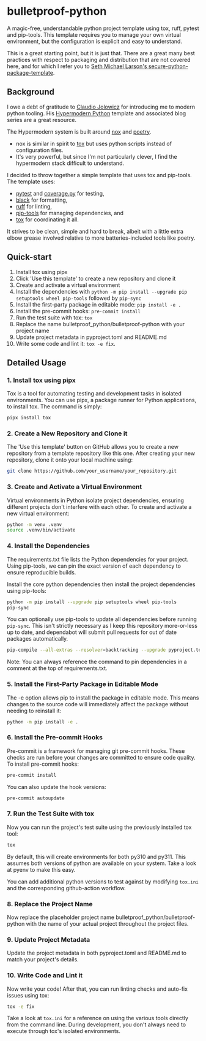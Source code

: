 # bulletproof-python

A magic-free, understandable python project template using tox, ruff, pytest and
pip-tools. This template requires you to manage your own virtual environment,
but the configuration is explicit and easy to understand.

This is a great starting point, but it is just that. There are a great many best
practices with respect to packaging and distribution that are not covered here,
and for which I refer you to
[Seth Michael Larson's secure-python-package-template](https://github.com/sethmlarson/secure-python-package-template).

## Background

I owe a debt of gratitude to [Claudio Jolowicz](https://github.com/cjolowicz/)
for introducing me to modern python tooling. His
[Hypermodern Python](https://github.com/cjolowicz/cookiecutter-hypermodern-python)
template and associated blog series are a great resource.

The Hypermodern system is built around [nox](https://nox.thea.codes/en/stable/)
and [poetry](https://python-poetry.org).

- nox is similar in spirit to [tox](https://tox.wiki/en/latest/) but uses python
  scripts instead of configuration files.
- It's very powerful, but since I'm not particularly clever, I find the
  hypermodern stack difficult to understand.

I decided to throw together a simple template that uses tox and pip-tools. The
template uses:

- [pytest](https://docs.pytest.org/en/7.2.x/) and
  [coverage.py](https://coverage.readthedocs.io/en/latest/) for testing,
- [black](https://black.readthedocs.io/en/stable/) for formatting,
- [ruff](https://github.com/charliermarsh/ruff) for linting,
- [pip-tools](https://github.com/jazzband/pip-tools) for managing dependencies,
  and
- [tox](https://tox.wiki/en/latest/) for coordinating it all.

It strives to be clean, simple and hard to break, albeit with a little extra
elbow grease involved relative to more batteries-included tools like poetry.

## Quick-start

1. Install tox using pipx
1. Click 'Use this template' to create a new repository and clone it
1. Create and activate a virtual environment
1. Install the dependencies with
   `python -m pip install --upgrade pip setuptools wheel pip-tools` followed by
   `pip-sync`
1. Install the first-party package in editable mode: `pip install -e .`
1. Install the pre-commit hooks: `pre-commit install`
1. Run the test suite with tox: `tox`
1. Replace the name bulletproof_python/bulletproof-python with your project name
1. Update project metadata in pyproject.toml and README.md
1. Write some code and lint it: `tox -e fix`.

## Detailed Usage

### 1. Install tox using pipx

Tox is a tool for automating testing and development tasks in isolated
environments. You can use pipx, a package runner for Python applications, to
install tox. The command is simply:

```bash
pipx install tox
```

### 2. Create a New Repository and Clone it

The 'Use this template' button on GitHub allows you to create a new repository
from a template repository like this one. After creating your new repository,
clone it onto your local machine using:

```bash
git clone https://github.com/your_username/your_repository.git
```

### 3. Create and Activate a Virtual Environment

Virtual environments in Python isolate project dependencies, ensuring different
projects don't interfere with each other. To create and activate a new virtual
environment:

```bash
python -m venv .venv
source .venv/bin/activate
```

### 4. Install the Dependencies

The requirements.txt file lists the Python dependencies for your project. Using
pip-tools, we can pin the exact version of each dependency to ensure
reproducible builds.

Install the core python dependencies then install the project dependencies using
pip-tools:

```bash
python -m pip install --upgrade pip setuptools wheel pip-tools
pip-sync
```

You can optionally use pip-tools to update all dependencies before running
`pip-sync`. This isn't strictly necessary as I keep this repository more-or-less
up to date, and dependabot will submit pull requests for out of date packages
automatically.

```bash
pip-compile --all-extras --resolver=backtracking --upgrade pyproject.toml
```

Note: You can always reference the command to pin dependencies in a comment at
the top of requirements.txt.

### 5. Install the First-Party Package in Editable Mode

The -e option allows pip to install the package in editable mode. This means
changes to the source code will immediately affect the package without needing
to reinstall it:

```bash
python -m pip install -e .
```

### 6. Install the Pre-commit Hooks

Pre-commit is a framework for managing git pre-commit hooks. These checks are
run before your changes are committed to ensure code quality. To install
pre-commit hooks:

```bash
pre-commit install
```

You can also update the hook versions:

```bash
pre-commit autoupdate
```

### 7. Run the Test Suite with tox

Now you can run the project's test suite using the previously installed tox
tool:

```bash
tox
```

By default, this will create environments for both py310 and py311. This assumes
both versions of python are available on your system. Take a look at pyenv to
make this easy.

You can add additional python versions to test against by modifying `tox.ini`
and the corresponding github-action workflow.

### 8. Replace the Project Name

Now replace the placeholder project name bulletproof_python/bulletproof-python
with the name of your actual project throughout the project files.

### 9. Update Project Metadata

Update the project metadata in both pyproject.toml and README.md to match your
project's details.

### 10. Write Code and Lint it

Now write your code! After that, you can run linting checks and auto-fix issues
using tox:

```bash
tox -e fix
```

Take a look at `tox.ini` for a reference on using the various tools directly
from the command line. During development, you don't always need to execute
through tox's isolated environments.
